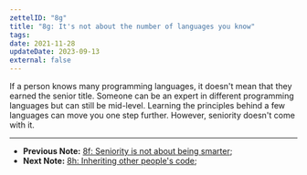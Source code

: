 ```yaml
---
zettelID: "8g"
title: "8g: It's not about the number of languages you know"
tags:
date: 2021-11-28
updateDate: 2023-09-13
external: false
---
```


If a person knows many programming languages, it doesn't mean that they earned the senior title. Someone can be an expert in different programming languages but can still be mid-level. Learning the principles behind a few languages can move you one step further. However, seniority doesn't come with it.

---

- **Previous Note:** [8f: Seniority is not about being smarter](/notes/8f/);
- **Next Note:** [8h: Inheriting other people's code](/notes/8h/);
